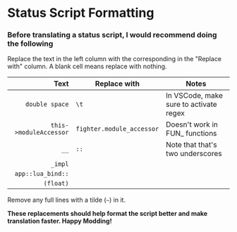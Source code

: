 # Status Script Formatting
### Before translating a status script, I would recommend doing the following 
Replace the text in the left column with the corresponding in the "Replace with" column. A blank cell means replace with nothing.

| Text | Replace with | Notes |
| ---: | --- | --- |
| `double space` | `\t` | In VSCode, make sure to activate regex |
| `this->moduleAccessor` | `fighter.module_accessor` | Doesn't work in FUN_ functions |
| `__` | `::` | Note that that's two underscores |
| `_impl` |
| `app::lua_bind::` |
| `(float)` |

Remove any full lines with a tilde (`~`) in it.

**These replacements should help format the script better and make translation faster. Happy Modding!**
